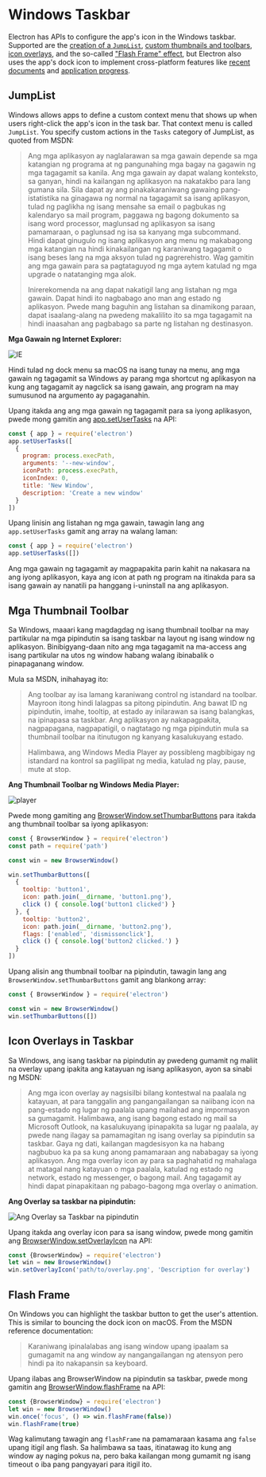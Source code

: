 # Windows Taskbar

Electron has APIs to configure the app's icon in the Windows taskbar. Supported are the [creation of a `JumpList`](#jumplist), [custom thumbnails and toolbars](#thumbnail-toolbars), [icon overlays](#icon-overlays-in-taskbar-windows), and the so-called ["Flash Frame" effect](#flash-frame), but Electron also uses the app's dock icon to implement cross-platform features like [recent documents](./recent-documents.md) and [application progress](./progress-bar.md).

## JumpList

Windows allows apps to define a custom context menu that shows up when users right-click the app's icon in the task bar. That context menu is called `JumpList`. You specify custom actions in the `Tasks` category of JumpList, as quoted from MSDN:

> Ang mga aplikasyon ay naglalarawan sa mga gawain depende sa mga katangian ng programa at ng pangunahing mga bagay na gagawin ng mga tagagamit sa kanila. Ang mga gawain ay dapat walang konteksto, sa ganyan, hindi na kailangan ng aplikasyon na nakatakbo para lang gumana sila. Sila dapat ay ang pinakakaraniwang gawaing pang-istatistika na ginagawa ng normal na tagagamit sa isang aplikasyon, tulad ng paglikha ng isang mensahe sa email o pagbukas ng kalendaryo sa mail program, paggawa ng bagong dokumento sa isang word processor, maglunsad ng aplikasyon sa isang pamamaraan, o paglunsad ng isa sa kanyang mga subcommand. Hindi dapat ginugulo ng isang aplikasyon ang menu ng makabagong mga katangian na hindi kinakailangan ng karaniwang tagagamit o isang beses lang na mga aksyon tulad ng pagrerehistro. Wag gamitin ang mga gawain para sa pagtataguyod ng mga aytem katulad ng mga upgrade o natatanging mga alok.
> 
> Inirerekomenda na ang dapat nakatigil lang ang listahan ng mga gawain. Dapat hindi ito nagbabago ano man ang estado ng aplikasyon. Pwede mang baguhin ang listahan sa dinamikong paraan, dapat isaalang-alang na pwedeng makalilito ito sa mga tagagamit na hindi inaasahan ang pagbabago sa parte ng listahan ng destinasyon.

**Mga Gawain ng Internet Explorer:**

![IE](http://i.msdn.microsoft.com/dynimg/IC420539.png)

Hindi tulad ng dock menu sa macOS na isang tunay na menu, ang mga gawain ng tagagamit sa Windows ay parang mga shortcut ng aplikasyon na kung ang tagagamit ay nagclick sa isang gawain, ang program na may sumusunod na argumento ay pagaganahin.

Upang itakda ang ang mga gawain ng tagagamit para sa iyong aplikasyon, pwede mong gamitin ang [app.setUserTasks](../api/app.md#appsetusertaskstasks-windows) na API:

```javascript
const { app } = require('electron')
app.setUserTasks([
  {
    program: process.execPath,
    arguments: '--new-window',
    iconPath: process.execPath,
    iconIndex: 0,
    title: 'New Window',
    description: 'Create a new window'
  }
])
```

Upang linisin ang listahan ng mga gawain, tawagin lang ang `app.setUserTasks` gamit ang array na walang laman:

```javascript
const { app } = require('electron')
app.setUserTasks([])
```

Ang mga gawain ng tagagamit ay magpapakita parin kahit na nakasara na ang iyong aplikasyon, kaya ang icon at path ng program na itinakda para sa isang gawain ay nanatili pa hanggang i-uninstall na ang aplikasyon.

## Mga Thumbnail Toolbar

Sa Windows, maaari kang magdagdag ng isang thumbnail toolbar na may partikular na mga pipindutin sa isang taskbar na layout ng isang window ng aplikasyon. Binibigyang-daan nito ang mga tagagamit na ma-access ang isang partikular na utos ng window habang walang ibinabalik o pinapaganang window.

Mula sa MSDN, inihahayag ito:

> Ang toolbar ay isa lamang karaniwang control ng istandard na toolbar. Mayroon itong hindi lalagpas sa pitong pipindutin. Ang bawat ID ng pipindutin, imahe, tooltip, at estado ay inilarawan sa isang balangkas, na ipinapasa sa taskbar. Ang aplikasyon ay nakapagpakita, nagpapagana, nagpapatigil, o nagtatago ng mga pipindutin mula sa thumbnail toolbar na itinutugon ng kanyang kasalukuyang estado.
> 
> Halimbawa, ang Windows Media Player ay possibleng magbibigay ng istandard na kontrol sa paglilipat ng media, katulad ng play, pause, mute at stop.

**Ang Thumbnail Toolbar ng Windows Media Player:**

![player](https://i-msdn.sec.s-msft.com/dynimg/IC420540.png)

Pwede mong gamiting ang [BrowserWindow.setThumbarButtons](../api/browser-window.md#winsetthumbarbuttonsbuttons-windows) para itakda ang thumbnail toolbar sa iyong aplikasyon:

```javascript
const { BrowserWindow } = require('electron')
const path = require('path')

const win = new BrowserWindow()

win.setThumbarButtons([
  {
    tooltip: 'button1',
    icon: path.join(__dirname, 'button1.png'),
    click () { console.log('button1 clicked') }
  }, {
    tooltip: 'button2',
    icon: path.join(__dirname, 'button2.png'),
    flags: ['enabled', 'dismissonclick'],
    click () { console.log('button2 clicked.') }
  }
])
```

Upang alisin ang thumbnail toolbar na pipindutin, tawagin lang ang `BrowserWindow.setThumbarButtons` gamit ang blankong array:

```javascript
const { BrowserWindow } = require('electron')

const win = new BrowserWindow()
win.setThumbarButtons([])
```

## Icon Overlays in Taskbar

Sa Windows, ang isang taskbar na pipindutin ay pwedeng gumamit ng maliit na overlay upang ipakita ang katayuan ng isang aplikasyon, ayon sa sinabi ng MSDN:

> Ang mga icon overlay ay nagsisilbi bilang kontestwal na paalala ng katayuan, at para tanggalin ang pangangailangan sa naiibang icon na pang-estado ng lugar ng paalala upang mailahad ang impormasyon sa gumagamit. Halimbawa, ang isang bagong estado ng mail sa Microsoft Outlook, na kasalukuyang ipinapakita sa lugar ng paalala, ay pwede nang ilagay sa pamamagitan ng isang overlay sa pipindutin sa taskbar. Gaya ng dati, kailangan magdesisyon ka na habang nagbubuo ka pa sa kung anong pamamaraan ang nababagay sa iyong aplikasyon. Ang mga overlay icon ay para sa paghahatid ng mahalaga at matagal nang katayuan o mga paalala, katulad ng estado ng network, estado ng messenger, o bagong mail. Ang tagagamit ay hindi dapat pinapakitaan ng pabago-bagong mga overlay o animation.

**Ang Overlay sa taskbar na pipindutin:**

![Ang Overlay sa Taskbar na pipindutin](https://i-msdn.sec.s-msft.com/dynimg/IC420441.png)

Upang itakda ang overlay icon para sa isang window, pwede mong gamitin ang [BrowserWindow.setOverlayIcon](../api/browser-window.md#winsetoverlayiconoverlay-description-windows) na API:

```javascript
const {BrowserWindow} = require('electron')
let win = new BrowserWindow()
win.setOverlayIcon('path/to/overlay.png', 'Description for overlay')
```

## Flash Frame

On Windows you can highlight the taskbar button to get the user's attention. This is similar to bouncing the dock icon on macOS. From the MSDN reference documentation:

> Karaniwang ipinalalabas ang isang window upang ipaalam sa gumagamit na ang window ay nangangailangan ng atensyon pero hindi pa ito nakapansin sa keyboard.

Upang ilabas ang BrowserWindow na pipindutin sa taskbar, pwede mong gamitin ang [BrowserWindow.flashFrame](../api/browser-window.md#winflashframeflag) na API:

```javascript
const {BrowserWindow} = require('electron')
let win = new BrowserWindow()
win.once('focus', () => win.flashFrame(false))
win.flashFrame(true)
```

Wag kalimutang tawagin ang `flashFrame` na pamamaraan kasama ang `false` upang itigil ang flash. Sa halimbawa sa taas, itinatawag ito kung ang window ay naging pokus na, pero baka kailangan mong gumamit ng isang timeout o iba pang pangyayari para itigil ito.